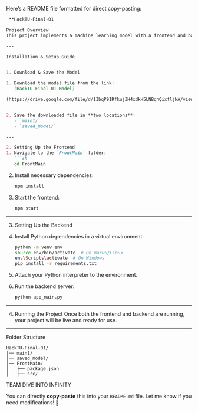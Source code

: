 Here’s a README file formatted for direct copy-pasting:  

```md
 **HackTU-Final-01

Project Overview
This project implements a machine learning model with a frontend and backend. Follow the steps below to set up and run the project successfully.

---

Installation & Setup Guide


1. Download & Save the Model

1. Download the model file from the link:  
   [HackTU-Final-01 Model]

(https://drive.google.com/file/d/1IbqP9IRfkujZH4xdkH5LNBghQixfljNA/view?usp=sharing)


2. Save the downloaded file in **two locations**:  
   - `main1/`  
   - `saved_model/`  

---

2. Setting Up the Frontend
1. Navigate to the `FrontMain` folder:  
   ```sh
   cd FrontMain
   ```
2. Install necessary dependencies:  
   ```sh
   npm install
   ```
3. Start the frontend:  
   ```sh
   npm start
   ```

---

3. Setting Up the Backend


1. Install Python dependencies in a virtual environment:  
   ```sh
   python -m venv env  
   source env/bin/activate  # On macOS/Linux  
   env\Scripts\activate  # On Windows  
   pip install -r requirements.txt  
   ```
2. Attach your Python interpreter to the environment.
3. Run the backend server:  
   ```sh
   python app_main.py
   ```

---

4. Running the Project
Once both the frontend and backend are running, your project will be live and ready for use.

---

Folder Structure
```
HackTU-Final-01/
│── main1/
│── saved_model/
│── FrontMain/
│   ├── package.json
│   ├── src/

```

TEAM
DIVE INTO INFINITY 



You can directly **copy-paste** this into your `README.md` file. Let me know if you need modifications! 🚀
